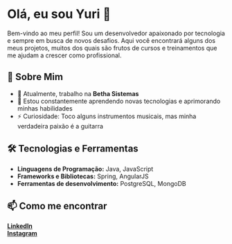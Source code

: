 # Olá, eu sou Yuri 👋

Bem-vindo ao meu perfil! Sou um desenvolvedor apaixonado por tecnologia e sempre em busca de novos desafios. Aqui você encontrará alguns dos meus projetos, muitos dos quais são frutos de cursos e treinamentos que me ajudam a crescer como profissional.

## 🚀 Sobre Mim

- 🔭 Atualmente, trabalho na **Betha Sistemas**
- 🌱 Estou constantemente aprendendo novas tecnologias e aprimorando minhas habilidades
- ⚡ Curiosidade: Toco alguns instrumentos musicais, mas minha verdadeira paixão é a guitarra

## 🛠 Tecnologias e Ferramentas

- **Linguagens de Programação:** Java, JavaScript
- **Frameworks e Bibliotecas:** Spring, AngularJS
- **Ferramentas de desenvolvimento:** PostgreSQL, MongoDB

## 📫 Como me encontrar

<a href="https://linkedin.com/in/yurifsantos" target="blank"><b>LinkedIn</b></a> </br>
<a href="https://instagram.com/santosfyuri" target="blank"><b>Instagram</b></a>
